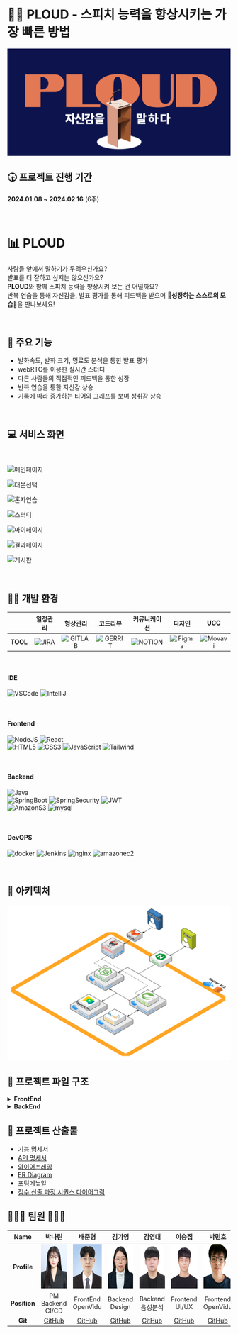 # 👩‍🏫 PLOUD - 스피치 능력을 향상시키는 가장 빠른 방법
![PLOUD](./document/main_ploud.png)

## 🕞 프로젝트 진행 기간
**2024.01.08 ~ 2024.02.16** (6주)

<br>

# 📊 PLOUD
사람들 앞에서 말하기가 두려우신가요?  
발표를 더 잘하고 싶지는 않으신가요?  
**PLOUD**와 함께 스피치 능력을 향상시켜 보는 건 어떨까요?  
반복 연습을 통해 자신감을, 발표 평가를 통해 피드백을 받으며 🌟**성장하는 스스로의 모습**🌟을 만나보세요!

<br>

## 💬 주요 기능
- 발화속도, 발화 크기, 명료도 분석을 통한 발표 평가
- webRTC를 이용한 실시간 스터디
- 다른 사람들의 직접적인 피드백을 통한 성장
- 반복 연습을 통한 자신감 상승
- 기록에 따라 증가하는 티어와 그래프를 보며 성취감 상승

<br>

## 💻 서비스 화면

<br>

![메인페이지](./document/PLOUD/main.gif)

![대본선택](./document/PLOUD/script.gif)

![혼자연습](./document/PLOUD/single.gif)

![스터디](./document/PLOUD/study.gif)

![마이페이지](./document/PLOUD/mypage.gif)

![결과페이지](./document/PLOUD/result.gif)

![게시판](./document/PLOUD/board.gif)

<br>

## 👩‍💻 개발 환경

<a name="item-three"></a>

||일정관리|형상관리|코드리뷰|커뮤니케이션|디자인|UCC|
|:---:|:---:|:---:|:---:|:---:|:---:|:---:|
| **TOOL** | ![JIRA](https://img.shields.io/badge/jira-0052CC?style=for-the-badge&logo=jirasoftware&logoColor=white) | ![GITLAB](https://img.shields.io/badge/gitlab-FC6D26?style=for-the-badge&logo=gitlab&logoColor=white) | ![GERRIT](https://img.shields.io/badge/gerrit-EEEEEE?style=for-the-badge&logo=gerrit&logoColor=white) | ![NOTION](https://img.shields.io/badge/notion-000000?style=for-the-badge&logo=notion&logoColor=white) | ![Figma](https://img.shields.io/badge/figma-%23F24E1E.svg?style=for-the-badge&logo=figma&logoColor=white) | ![Movavi](https://img.shields.io/badge/movavi-0034f5?style=for-the-badge&logo=movavi&logoColor=white) |


<br>


#### IDE

![VSCode](https://img.shields.io/badge/VisualStudioCode-007ACC?style=for-the-badge&logo=VisualStudioCode&logoColor=white) ![IntelliJ](https://img.shields.io/badge/intellijidea-000000?style=for-the-badge&logo=intellijidea&logoColor=white)

<br>


#### Frontend

![NodeJS](https://img.shields.io/badge/node.js-6DA55F?style=for-the-badge&logo=node.js&logoColor=white) ![React](https://img.shields.io/badge/react-61DAFB?style=for-the-badge&logo=react&logoColor=white)  
![HTML5](https://img.shields.io/badge/html5-%23E34F26.svg?style=for-the-badge&logo=html5&logoColor=white) ![CSS3](https://img.shields.io/badge/css3-%231572B6.svg?style=for-the-badge&logo=css3&logoColor=white) ![JavaScript](https://img.shields.io/badge/javascript-F7DF1E?style=for-the-badge&logo=javascript&logoColor=white) ![Tailwind](https://img.shields.io/badge/TailwindCSS-06B6D4?style=for-the-badge&logo=TailwindCSS&logoColor=white)  

<br>


#### Backend

![Java](https://img.shields.io/badge/java-%23ED8B00.svg?style=for-the-badge&logo=openjdk&logoColor=white)  
![SpringBoot](https://img.shields.io/badge/springboot-6DB33F?style=for-the-badge&logo=springboot&logoColor=white) ![SpringSecurity](https://img.shields.io/badge/springsecurity-6DB33F?style=for-the-badge&logo=springsecurity&logoColor=white) ![JWT](https://img.shields.io/badge/JWT-black?style=for-the-badge&logo=JSON%20web%20tokens)  
![AmazonS3](https://img.shields.io/badge/AmazonS3-569A31?style=for-the-badge&logo=AmazonS3&logoColor=white) ![mysql](https://img.shields.io/badge/mysql-4479A1?style=for-the-badge&logo=mysql&logoColor=white)  

<br>

#### DevOPS

![docker](https://img.shields.io/badge/docker-2496ED?style=for-the-badge&logo=docker&logoColor=white) ![Jenkins](https://img.shields.io/badge/Jenkins-D24939?style=for-the-badge&logo=Jenkins&logoColor=white) ![nginx](https://img.shields.io/badge/nginx-009639?style=for-the-badge&logo=nginx&logoColor=white) ![amazonec2](https://img.shields.io/badge/amazonec2-FF9900?style=for-the-badge&logo=amazonec2&logoColor=white)

<br>

## 🏢 아키텍처
![alt text](./document/architecture_ploud.png)

## 📂 프로젝트 파일 구조

<details>
<summary><b>FrontEnd</b></summary>

```
📦src
 ┣ 📂app
 ┃ ┣ 📜persistor.jsx
 ┃ ┗ 📜store.jsx
 ┣ 📂components
 ┃ ┣ 📜BarChart.jsx
 ┃ ┣ 📜Button.jsx
 ┃ ┣ 📜Card.jsx
 ┃ ┣ 📜Footer.jsx
 ┃ ┣ 📜Modal.jsx
 ┃ ┣ 📜MyAlert.jsx
 ┃ ┣ 📜MyChart.jsx
 ┃ ┣ 📜Navbar.jsx
 ┃ ┣ 📜Page.jsx
 ┃ ┣ 📜ResultCard.jsx
 ┃ ┣ 📜ScrollToTop.jsx
 ┃ ┣ 📜Tier.jsx
 ┃ ┗ 📜Timer.jsx
 ┣ 📂features
 ┃ ┣ 📂record
 ┃ ┃ ┗ 📜recordSlice.jsx
 ┃ ┣ 📂study
 ┃ ┃ ┗ 📜studySlice.jsx
 ┃ ┗ 📂user
 ┃ ┃ ┣ 📜signUpSlice.jsx
 ┃ ┃ ┗ 📜userSlice.jsx
 ┣ 📂lib
 ┃ ┗ 📜MyRouter.jsx
 ┣ 📂pages
 ┃ ┣ 📂BoardPage
 ┃ ┃ ┣ 📜BoardDetail.jsx
 ┃ ┃ ┣ 📜CreateBoard.jsx
 ┃ ┃ ┣ 📜index.jsx
 ┃ ┃ ┣ 📜index1.jsx
 ┃ ┃ ┗ 📜PostItem.jsx
 ┃ ┣ 📂LoginPage
 ┃ ┃ ┣ 📂Service
 ┃ ┃ ┃ ┗ 📜AuthHeader.jsx
 ┃ ┃ ┣ 📜Findpw.jsx
 ┃ ┃ ┣ 📜index.jsx
 ┃ ┃ ┗ 📜SocialLogin.jsx
 ┃ ┣ 📂MainPage
 ┃ ┃ ┣ 📜index.jsx
 ┃ ┃ ┗ 📜Slideshow.js
 ┃ ┣ 📂MyPage
 ┃ ┃ ┣ 📜index.jsx
 ┃ ┃ ┣ 📜NoSkipResult.jsx
 ┃ ┃ ┣ 📜PatchInfoPage.jsx
 ┃ ┃ ┣ 📜PracticeResult.jsx
 ┃ ┃ ┗ 📜ResetPwPage.jsx
 ┃ ┣ 📂PracticePage
 ┃ ┃ ┣ 📜index1.jsx
 ┃ ┃ ┣ 📜index2.jsx
 ┃ ┃ ┗ 📜PracticeResult.jsx
 ┃ ┣ 📂PracticeRoomPage
 ┃ ┃ ┗ 📜index.jsx
 ┃ ┣ 📂SingUpPage
 ┃ ┃ ┣ 📜index.jsx
 ┃ ┃ ┣ 📜Step1.jsx
 ┃ ┃ ┣ 📜Step2.jsx
 ┃ ┃ ┗ 📜Step3.jsx
 ┃ ┣ 📂StudyPage
 ┃ ┃ ┣ 📜CreateForm.jsx
 ┃ ┃ ┣ 📜CreateModal.jsx
 ┃ ┃ ┣ 📜index.jsx
 ┃ ┃ ┣ 📜JoinConfirmModal.jsx
 ┃ ┃ ┣ 📜roomCard.jsx
 ┃ ┃ ┗ 📜RoomJoinModal.jsx
 ┃ ┗ 📂StudyRoomPage
 ┃ ┃ ┣ 📂component
 ┃ ┃ ┃ ┣ 📜Chat.jsx
 ┃ ┃ ┃ ┣ 📜Loading.jsx
 ┃ ┃ ┃ ┣ 📜Loading2.jsx
 ┃ ┃ ┃ ┣ 📜OvVideo.js
 ┃ ┃ ┃ ┣ 📜Report.jsx
 ┃ ┃ ┃ ┣ 📜ResultList.jsx
 ┃ ┃ ┃ ┣ 📜StudyResult.jsx
 ┃ ┃ ┃ ┣ 📜UserVideo.css
 ┃ ┃ ┃ ┗ 📜UserVideoComponent.js
 ┃ ┃ ┗ 📜index.jsx
 ┣ 📂services
 ┃ ┣ 📜board.jsx
 ┃ ┣ 📜meeting.jsx
 ┃ ┣ 📜record.jsx
 ┃ ┣ 📜script.jsx
 ┃ ┣ 📜sentence.jsx
 ┃ ┣ 📜speech.jsx
 ┃ ┣ 📜statistic.jsx
 ┃ ┗ 📜user.jsx
 ┣ 📂utils
 ┃ ┗ 📜Api.jsx
 ┣ 📜App.jsx
 ┣ 📜awsS3.jsx
 ┣ 📜index.css
 ┗ 📜index.js
```

</details>

<details>
<summary><b>BackEnd</b></summary>

```
📦com.ssafy.ploud
 ┣ 📂common
 ┃ ┣ 📂exception
 ┃ ┃ ┣ 📜CustomException.java
 ┃ ┃ ┣ 📜GlobalExceptionHandler.java
 ┃ ┃ ┗ 📜JwtCustomException.java
 ┃ ┣ 📂response
 ┃ ┃ ┣ 📜ApiResponse.java
 ┃ ┃ ┗ 📜ResponseCode.java
 ┃ ┗ 📜ApiTestController.java
 ┣ 📂config
 ┃ ┣ 📜S3Config.java
 ┃ ┣ 📜SecurityConfig.java
 ┃ ┣ 📜SwaggerConfig.java
 ┃ ┗ 📜WebConfig.java
 ┣ 📂domain
 ┃ ┣ 📂board
 ┃ ┃ ┣ 📂controller
 ┃ ┃ ┃ ┣ 📜BoardController.java
 ┃ ┃ ┃ ┣ 📜CommentController.java
 ┃ ┃ ┃ ┗ 📜HeartController.java
 ┃ ┃ ┣ 📂dto
 ┃ ┃ ┃ ┣ 📂request
 ┃ ┃ ┃ ┃ ┣ 📜BoardRequest.java
 ┃ ┃ ┃ ┃ ┣ 📜CommentRequest.java
 ┃ ┃ ┃ ┃ ┗ 📜HeartRequest.java
 ┃ ┃ ┃ ┗ 📂response
 ┃ ┃ ┃ ┃ ┣ 📜BoardResponse.java
 ┃ ┃ ┃ ┃ ┗ 📜CommentResponse.java
 ┃ ┃ ┣ 📂repository
 ┃ ┃ ┃ ┣ 📜BoardRepository.java
 ┃ ┃ ┃ ┣ 📜CommentRepository.java
 ┃ ┃ ┃ ┗ 📜HeartRepository.java
 ┃ ┃ ┣ 📂service
 ┃ ┃ ┃ ┣ 📜BoardService.java
 ┃ ┃ ┃ ┣ 📜BoardServiceImpl.java
 ┃ ┃ ┃ ┣ 📜CommentService.java
 ┃ ┃ ┃ ┣ 📜CommentServiceImpl.java
 ┃ ┃ ┃ ┣ 📜HeartService.java
 ┃ ┃ ┃ ┗ 📜HeartServiceImpl.java
 ┃ ┃ ┣ 📜BoardEntity.java
 ┃ ┃ ┣ 📜CommentEntity.java
 ┃ ┃ ┗ 📜HeartEntity.java
 ┃ ┣ 📂complain
 ┃ ┃ ┣ 📂controller
 ┃ ┃ ┃ ┗ 📜ComplainController.java
 ┃ ┃ ┣ 📂dto
 ┃ ┃ ┃ ┣ 📜ComplainResponse.java
 ┃ ┃ ┃ ┗ 📜ComplainUserRequestDto.java
 ┃ ┃ ┣ 📂repository
 ┃ ┃ ┃ ┗ 📜ComplainRepository.java
 ┃ ┃ ┣ 📂service
 ┃ ┃ ┃ ┣ 📜ComplainService.java
 ┃ ┃ ┃ ┗ 📜ComplainServiceImpl.java
 ┃ ┃ ┗ 📜ComplainEntity.java
 ┃ ┣ 📂meeting
 ┃ ┃ ┣ 📂controller
 ┃ ┃ ┃ ┗ 📜MeetingController.java
 ┃ ┃ ┣ 📂dto
 ┃ ┃ ┃ ┣ 📂request
 ┃ ┃ ┃ ┃ ┣ 📜MeetingCreateRequest.java
 ┃ ┃ ┃ ┃ ┣ 📜MeetingJoinRequest.java
 ┃ ┃ ┃ ┃ ┣ 📜MeetingLeaveRequest.java
 ┃ ┃ ┃ ┃ ┗ 📜MeetingSearchRequest.java
 ┃ ┃ ┃ ┣ 📂response
 ┃ ┃ ┃ ┃ ┣ 📜MeetingInfoResponse.java
 ┃ ┃ ┃ ┃ ┗ 📜MeetingListResponse.java
 ┃ ┃ ┃ ┗ 📜MeetingInfo.java
 ┃ ┃ ┣ 📂service
 ┃ ┃ ┃ ┣ 📜MeetingService.java
 ┃ ┃ ┃ ┗ 📜MeetingServiceImpl.java
 ┃ ┃ ┗ 📂util
 ┃ ┃ ┃ ┗ 📜OpenViduUtil.java
 ┃ ┣ 📂record
 ┃ ┃ ┣ 📂controller
 ┃ ┃ ┃ ┗ 📜RecordController.java
 ┃ ┃ ┣ 📂dto
 ┃ ┃ ┃ ┣ 📂request
 ┃ ┃ ┃ ┃ ┗ 📜RecordListRequest.java
 ┃ ┃ ┃ ┗ 📂response
 ┃ ┃ ┃ ┃ ┣ 📜FeedbackDetail.java
 ┃ ┃ ┃ ┃ ┣ 📜RecordDetailResponse.java
 ┃ ┃ ┃ ┃ ┣ 📜RecordListResponse.java
 ┃ ┃ ┃ ┃ ┣ 📜ScoreDetail.java
 ┃ ┃ ┃ ┃ ┣ 📜SpeechDetail.java
 ┃ ┃ ┃ ┃ ┣ 📜TotalScoreResponse.java
 ┃ ┃ ┃ ┃ ┗ 📜VideoDetail.java
 ┃ ┃ ┣ 📂repository
 ┃ ┃ ┃ ┣ 📜FeedbackRepository.java
 ┃ ┃ ┃ ┣ 📜ScoreRepository.java
 ┃ ┃ ┃ ┗ 📜VideoRepository.java
 ┃ ┃ ┣ 📂service
 ┃ ┃ ┃ ┣ 📜RecordService.java
 ┃ ┃ ┃ ┗ 📜RecordServiceImpl.java
 ┃ ┃ ┣ 📜FeedbackEntity.java
 ┃ ┃ ┣ 📜ScoreEntity.java
 ┃ ┃ ┗ 📜VideoEntity.java
 ┃ ┣ 📂S3
 ┃ ┃ ┗ 📂service
 ┃ ┃ ┃ ┣ 📜S3Service.java
 ┃ ┃ ┃ ┗ 📜S3ServiceImpl.java
 ┃ ┣ 📂script
 ┃ ┃ ┣ 📂controller
 ┃ ┃ ┃ ┗ 📜ScriptController.java
 ┃ ┃ ┣ 📂dto
 ┃ ┃ ┃ ┗ 📂response
 ┃ ┃ ┃ ┃ ┣ 📜ScriptCategoriesResDto.java
 ┃ ┃ ┃ ┃ ┣ 📜ScriptDetailResDto.java
 ┃ ┃ ┃ ┃ ┣ 📜ScriptInfoDto.java
 ┃ ┃ ┃ ┃ ┗ 📜ScriptListResDto.java
 ┃ ┃ ┣ 📂repository
 ┃ ┃ ┃ ┗ 📜ScriptRepository.java
 ┃ ┃ ┣ 📂service
 ┃ ┃ ┃ ┣ 📜ScriptService.java
 ┃ ┃ ┃ ┗ 📜ScriptServiceImpl.java
 ┃ ┃ ┣ 📜ScriptCategory.java
 ┃ ┃ ┗ 📜ScriptEntity.java
 ┃ ┣ 📂sentence
 ┃ ┃ ┣ 📂controller
 ┃ ┃ ┃ ┗ 📜SentenceController.java
 ┃ ┃ ┣ 📂dto
 ┃ ┃ ┃ ┗ 📜SentenceResponseDto.java
 ┃ ┃ ┣ 📂repository
 ┃ ┃ ┃ ┗ 📜SentenceRepository.java
 ┃ ┃ ┣ 📂service
 ┃ ┃ ┃ ┗ 📜SentenceService.java
 ┃ ┃ ┗ 📜SentenceEntity.java
 ┃ ┣ 📂speech
 ┃ ┃ ┣ 📂controller
 ┃ ┃ ┃ ┗ 📜SpeechController.java
 ┃ ┃ ┣ 📂dto
 ┃ ┃ ┃ ┣ 📂request
 ┃ ┃ ┃ ┃ ┣ 📜CommentRequest.java
 ┃ ┃ ┃ ┃ ┣ 📜FeedbackRequest.java
 ┃ ┃ ┃ ┃ ┣ 📜SpeechEndRequest.java
 ┃ ┃ ┃ ┃ ┣ 📜SpeechStartRequest.java
 ┃ ┃ ┃ ┃ ┗ 📜VideoUploadRequest.java
 ┃ ┃ ┃ ┣ 📂response
 ┃ ┃ ┃ ┃ ┣ 📜ClearityResponse.java
 ┃ ┃ ┃ ┃ ┗ 📜SpeechIdResDto.java
 ┃ ┃ ┃ ┗ 📜ClearityDto.java
 ┃ ┃ ┣ 📂repository
 ┃ ┃ ┃ ┗ 📜SpeechRepository.java
 ┃ ┃ ┣ 📂service
 ┃ ┃ ┃ ┣ 📜SpeechService.java
 ┃ ┃ ┃ ┗ 📜SpeechServiceImpl.java
 ┃ ┃ ┣ 📂util
 ┃ ┃ ┃ ┣ 📜EtriUtil.java
 ┃ ┃ ┃ ┣ 📜FfmpegUtil.java
 ┃ ┃ ┃ ┗ 📜SpeechAssessUtil.java
 ┃ ┃ ┣ 📜SpeechCategory.java
 ┃ ┃ ┗ 📜SpeechEntity.java
 ┃ ┗ 📂user
 ┃ ┃ ┣ 📂controller
 ┃ ┃ ┃ ┣ 📜AuthController.java
 ┃ ┃ ┃ ┗ 📜UserController.java
 ┃ ┃ ┣ 📂dto
 ┃ ┃ ┃ ┣ 📂request
 ┃ ┃ ┃ ┃ ┣ 📜EmailVerifyReqDto.java
 ┃ ┃ ┃ ┃ ┣ 📜FindIdReqDto.java
 ┃ ┃ ┃ ┃ ┣ 📜FindPwReqDto.java
 ┃ ┃ ┃ ┃ ┣ 📜GoogleLoginReqDto.java
 ┃ ┃ ┃ ┃ ┣ 📜LoginReqDto.java
 ┃ ┃ ┃ ┃ ┣ 📜SignUpReqDto.java
 ┃ ┃ ┃ ┃ ┗ 📜UpdatePwReqDto.java
 ┃ ┃ ┃ ┗ 📂response
 ┃ ┃ ┃ ┃ ┣ 📜FindIdResDto.java
 ┃ ┃ ┃ ┃ ┣ 📜JwtAuthResponse.java
 ┃ ┃ ┃ ┃ ┣ 📜LoginResDto.java
 ┃ ┃ ┃ ┃ ┣ 📜UserInfoResDto.java
 ┃ ┃ ┃ ┃ ┣ 📜UserInfoUpdateReqDto.java
 ┃ ┃ ┃ ┃ ┗ 📜VideoInfoResponseDto.java
 ┃ ┃ ┣ 📂repository
 ┃ ┃ ┃ ┗ 📜UserRepository.java
 ┃ ┃ ┣ 📂security
 ┃ ┃ ┃ ┣ 📜AuthService.java
 ┃ ┃ ┃ ┣ 📜CustomUserDetailsService.java
 ┃ ┃ ┃ ┣ 📜JwtAuthenticationEntryPoint.java
 ┃ ┃ ┃ ┣ 📜JwtAuthenticationFilter.java
 ┃ ┃ ┃ ┗ 📜JwtTokenProvider.java
 ┃ ┃ ┣ 📂service
 ┃ ┃ ┃ ┣ 📜EmailSenderService.java
 ┃ ┃ ┃ ┣ 📜UserService.java
 ┃ ┃ ┃ ┗ 📜UserServiceImpl.java
 ┃ ┃ ┣ 📜Role.java
 ┃ ┃ ┗ 📜UserEntity.java
 ┗ 📜BackEndApplication.java
```

</details>

## 📑 프로젝트 산출물
- [기능 명세서](./document/기능명세서.pdf)
- [API 명세서](./document/API명세서.pdf)
- [와이어프레임](./document/와이어프레임.png)
- [ER Diagram](./document/erd.png)
- [포팅메뉴얼](./exec/PortingManual.md)  
- [점수 산출 과정 시퀀스 다이어그림](./document/점수산출과정.png)  


## 👨‍👨‍👧 팀원 👨‍👨‍👧
|Name|박나린|배준형|김가영|김영대|이승집|박민호|
|:---:|:---:|:---:|:---:|:---:|:---:|:---:|
| **Profile**  | <img src="document/member/rin.jpg" style="height: 100px"> | <img src="document/member/bjh.jpg" style="height: 100px"> | <img src="document/member/kky.jpg" style="height: 100px"> | <img src="document/member/kyd.jpg" style="height: 100px"> | <img src="document/member/lsj.jpg" style="height: 100px"> | <img src="document/member/pmh.png" style="height: 100px"> |
| **Position** | PM <br/> Backend <br/> CI/CD | FrontEnd <br/> OpenVidu | Backend <br/> Design | Backend <br/> 음성분석 | Frontend <br/> UI/UX | Frontend <br/> OpenVidu |
| **Git**      | [GitHub](https://github.com/xw2nana) | [GitHub](https://github.com/junhyung96) | [GitHub](https://github.com/kayoung0) | [GitHub](https://github.com/0dyk) | [GitHub](https://github.com/SeungjipLee) | [GitHub](https://github.com/pmhmist) |
